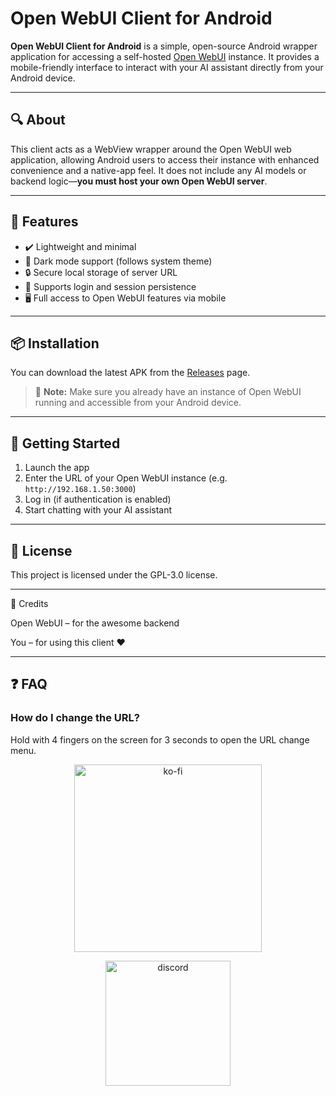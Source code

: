 # Open WebUI Client for Android 

**Open WebUI Client for Android** is a simple, open-source Android wrapper application for accessing a self-hosted [Open WebUI](https://github.com/open-webui/open-webui) instance. It provides a mobile-friendly interface to interact with your AI assistant directly from your Android device.

---

## 🔍 About

This client acts as a WebView wrapper around the Open WebUI web application, allowing Android users to access their instance with enhanced convenience and a native-app feel. It does not include any AI models or backend logic—**you must host your own Open WebUI server**.

---

## 📱 Features

- ✔️ Lightweight and minimal  
- 🌙 Dark mode support (follows system theme)  
- 🔒 Secure local storage of server URL  
- 🔄 Supports login and session persistence  
- 🖥️ Full access to Open WebUI features via mobile

---

## 📦 Installation

You can download the latest APK from the [Releases](https://github.com/Maticcm/Open-WebUI-Client-for-Android/releases) page.

> 📌 **Note:** Make sure you already have an instance of Open WebUI running and accessible from your Android device.

---

## 🚀 Getting Started

1. Launch the app  
2. Enter the URL of your Open WebUI instance (e.g. `http://192.168.1.50:3000`)  
3. Log in (if authentication is enabled)  
4. Start chatting with your AI assistant

---

## 📄 License

This project is licensed under the  GPL-3.0 license.

---

🙏 Credits

Open WebUI – for the awesome backend

You – for using this client ❤️

---

## ❓ FAQ

### How do I change the URL?
Hold with 4 fingers on the screen for 3 seconds to open the URL change menu.

<p align="center">
  <a href="https://ko-fi.com/A0A21DU6O9" target="_blank">
    <img src="https://storage.ko-fi.com/cdn/brandasset/v2/support_me_on_kofi_red.png" alt="ko-fi" width="300">
  </a>
</p>

<p align="center">
  <a href="https://discord.gg/Ud5ZMbdFht" target="_blank">
    <img src="https://img.shields.io/badge/Join_the_Community-7289DA?style=for-the-badge&logo=discord&logoColor=white" alt="discord" width="200">
  </a>
</p>

